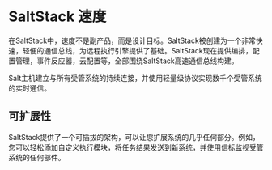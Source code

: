 # SaltStack 速度

在SaltStack中，速度不是副产品，而是设计目标。SaltStack被创建为一个非常快速，轻便的通信总线，为远程执行引擎提供了基础。SaltStack现在提供编排，配置管理，事件反应器，云配置等，全部围绕SaltStack高速通信总线构建。

Salt主机建立与所有受管系统的持续连接，并使用轻量级协议实现数千个受管系统的实时通信。

## 可扩展性 

SaltStack提供了一个可插拔的架构，可以让您扩展系统的几乎任何部分。例如，您可以轻松添加自定义执行模块，将任务结果发送到新系统，并使用信标监视受管系统的任何部件。
